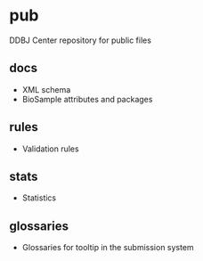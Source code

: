 # pub
DDBJ Center repository for public files

## docs  

* XML schema  
* BioSample attributes and packages     

## rules  

* Validation rules  

## stats   

* Statistics     

## glossaries  

* Glossaries for tooltip in the submission system   

